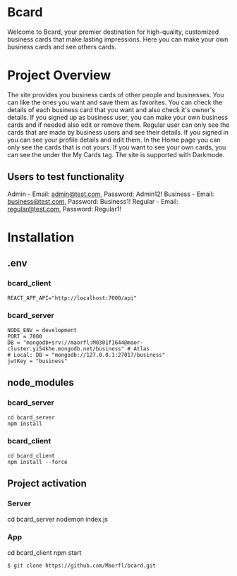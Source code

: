 # Bcard

Welcome to Bcard, your premier destination for high-quality, customized business cards that make lasting impressions.
Here you can make your own business cards and see others cards.

# Project Overview

The site provides you business cards of other people and businesses. You can like the ones you want and save them as favorites.
You can check the details of each business card that you want and also check it's owner's details.
If you signed up as business user, you can make your own business cards and if needed also edit or remove them.
Regular user can only see the cards that are made by business users and see their details.
If you signed in you can see your profile details and edit them.
In the Home page you can only see the cards that is not yours. If you want to see your own cards, you can see the under the My Cards tag.
The site is supported with Darkmode.

## Users to test functionality
Admin - Email: admin@test.com, Password: Admin12!
Business - Email: business@test.com, Password: Business1!
Regular - Email: regular@test.com, Password: Regular1!

# Installation

## .env
### bcard_client
    REACT_APP_API="http://localhost:7000/api"

### bcard_server
    NODE_ENV = development
    PORT = 7000
    DB = "mongodb+srv://maorfl:M0301f1644@maor-cluster.yi54khe.mongodb.net/business" # Atlas
    # Local: DB = "mongodb://127.0.0.1:27017/business" 
    jwtKey = "business"

## node_modules
### bcard_server  
    cd bcard_server
    npm install

### bcard_client  
    cd bcard_client
    npm install --force    

## Project activation
### Server
cd bcard_server
nodemon index.js

### App
cd bcard_client
npm start

```bash
$ git clone https://github.com/Maorfl/bcard.git
